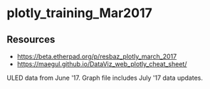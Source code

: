 # plotly_training_Mar2017

## Resources
- https://beta.etherpad.org/p/resbaz_plotly_march_2017 
- https://maegul.github.io/DataViz_web_plotly_cheat_sheet/

ULED data from June '17. Graph file includes July '17 data updates.
